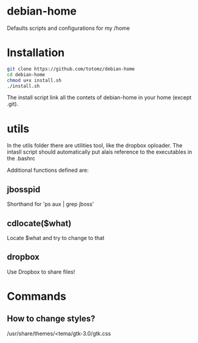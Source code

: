 debian-home
===========

Defaults scripts and configurations for my /home 

Installation
============
```bash
git clone https://github.com/totomz/debian-home
cd debian-home
chmod u+x install.sh
./install.sh
```
The install script link all the contets of debian-home in your home (except .git).

utils
=====
In the utils folder there are utilities tool, like the dropbox oploader. The intasll script should automatically put alais reference to the executables in the .bashrc


Additional functions defined are:

jbosspid
--------
Shorthand for 'ps aux | grep jboss'

cdlocate($what)
--------
Locate $what and try to change to that


dropbox
-------
Use Dropbox to share files!

Commands
========

How to change styles?
-----------------------
/usr/share/themes/<tema/gtk-3.0/gtk.css
